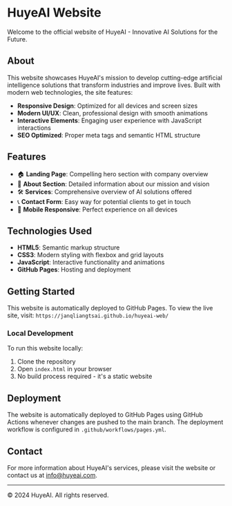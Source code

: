 # HuyeAI Website

Welcome to the official website of HuyeAI - Innovative AI Solutions for the Future.

## About

This website showcases HuyeAI's mission to develop cutting-edge artificial intelligence solutions that transform industries and improve lives. Built with modern web technologies, the site features:

- **Responsive Design**: Optimized for all devices and screen sizes
- **Modern UI/UX**: Clean, professional design with smooth animations
- **Interactive Elements**: Engaging user experience with JavaScript interactions
- **SEO Optimized**: Proper meta tags and semantic HTML structure

## Features

- 🏠 **Landing Page**: Compelling hero section with company overview
- 📖 **About Section**: Detailed information about our mission and vision
- 🛠️ **Services**: Comprehensive overview of AI solutions offered
- 📞 **Contact Form**: Easy way for potential clients to get in touch
- 📱 **Mobile Responsive**: Perfect experience on all devices

## Technologies Used

- **HTML5**: Semantic markup structure
- **CSS3**: Modern styling with flexbox and grid layouts
- **JavaScript**: Interactive functionality and animations
- **GitHub Pages**: Hosting and deployment

## Getting Started

This website is automatically deployed to GitHub Pages. To view the live site, visit: `https://janqliangtsai.github.io/huyeai-web/`

### Local Development

To run this website locally:

1. Clone the repository
2. Open `index.html` in your browser
3. No build process required - it's a static website

## Deployment

The website is automatically deployed to GitHub Pages using GitHub Actions whenever changes are pushed to the main branch. The deployment workflow is configured in `.github/workflows/pages.yml`.

## Contact

For more information about HuyeAI's services, please visit the website or contact us at info@huyeai.com.

---

© 2024 HuyeAI. All rights reserved.

